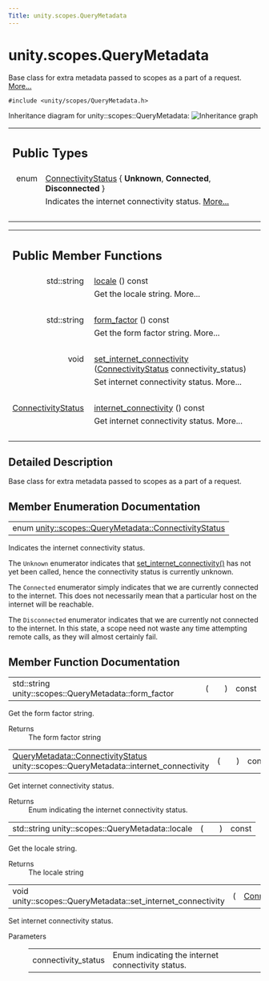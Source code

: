 ```yaml
---
Title: unity.scopes.QueryMetadata
---
```


# unity.scopes.QueryMetadata

<p>Base class for extra metadata passed to scopes as a part of a request.  
<a href="#details">More...</a></p>
<p><code>#include &lt;unity/scopes/QueryMetadata.h&gt;</code></p>
Inheritance diagram for unity::scopes::QueryMetadata:
<img src="https://assets.ubuntu.com/v1/f7f711a1-classunity_1_1scopes_1_1_query_metadata__inherit__graph.png" border="0" alt="Inheritance graph"/>
<table class="memberdecls">
<tr class="heading"><td colspan="2"><h2 class="groupheader">
Public Types</h2></td></tr>
<tr class="memitem:a20eb916661728a7d9c00485e28f88701"><td class="memItemLeft" align="right" valign="top">enum &#160;</td><td class="memItemRight" valign="bottom"><a class="el" href="#a20eb916661728a7d9c00485e28f88701">ConnectivityStatus</a> { <b>Unknown</b>, 
<b>Connected</b>, 
<b>Disconnected</b>
}</td></tr>
<tr class="memdesc:a20eb916661728a7d9c00485e28f88701"><td class="mdescLeft">&#160;</td><td class="mdescRight">Indicates the internet connectivity status.  <a href="#a20eb916661728a7d9c00485e28f88701">More...</a><br /></td></tr>
<tr class="separator:a20eb916661728a7d9c00485e28f88701"><td class="memSeparator" colspan="2">&#160;</td></tr>
</table><table class="memberdecls">
<tr class="heading"><td colspan="2"><h2 class="groupheader">
Public Member Functions</h2></td></tr>
<tr class="memitem:a3ca25150669d96171aec6ab56ef6bb0e"><td class="memItemLeft" align="right" valign="top">std::string&#160;</td><td class="memItemRight" valign="bottom"><a class="el" href="#a3ca25150669d96171aec6ab56ef6bb0e">locale</a> () const </td></tr>
<tr class="memdesc:a3ca25150669d96171aec6ab56ef6bb0e"><td class="mdescLeft">&#160;</td><td class="mdescRight">Get the locale string.  More...<br /></td></tr>
<tr class="separator:a3ca25150669d96171aec6ab56ef6bb0e"><td class="memSeparator" colspan="2">&#160;</td></tr>
<tr class="memitem:a494f592f3055fba4da6554a6d8fb7c42"><td class="memItemLeft" align="right" valign="top">std::string&#160;</td><td class="memItemRight" valign="bottom"><a class="el" href="#a494f592f3055fba4da6554a6d8fb7c42">form_factor</a> () const </td></tr>
<tr class="memdesc:a494f592f3055fba4da6554a6d8fb7c42"><td class="mdescLeft">&#160;</td><td class="mdescRight">Get the form factor string.  More...<br /></td></tr>
<tr class="separator:a494f592f3055fba4da6554a6d8fb7c42"><td class="memSeparator" colspan="2">&#160;</td></tr>
<tr class="memitem:a5b2395aff97cbe1009759de03f270bf3"><td class="memItemLeft" align="right" valign="top">void&#160;</td><td class="memItemRight" valign="bottom"><a class="el" href="#a5b2395aff97cbe1009759de03f270bf3">set_internet_connectivity</a> (<a class="el" href="#a20eb916661728a7d9c00485e28f88701">ConnectivityStatus</a> connectivity_status)</td></tr>
<tr class="memdesc:a5b2395aff97cbe1009759de03f270bf3"><td class="mdescLeft">&#160;</td><td class="mdescRight">Set internet connectivity status.  More...<br /></td></tr>
<tr class="separator:a5b2395aff97cbe1009759de03f270bf3"><td class="memSeparator" colspan="2">&#160;</td></tr>
<tr class="memitem:a3da06f370e53b5e381ec8cf33d8ee191"><td class="memItemLeft" align="right" valign="top"><a class="el" href="#a20eb916661728a7d9c00485e28f88701">ConnectivityStatus</a>&#160;</td><td class="memItemRight" valign="bottom"><a class="el" href="#a3da06f370e53b5e381ec8cf33d8ee191">internet_connectivity</a> () const </td></tr>
<tr class="memdesc:a3da06f370e53b5e381ec8cf33d8ee191"><td class="mdescLeft">&#160;</td><td class="mdescRight">Get internet connectivity status.  More...<br /></td></tr>
<tr class="separator:a3da06f370e53b5e381ec8cf33d8ee191"><td class="memSeparator" colspan="2">&#160;</td></tr>
</table>
<a name="details" id="details"></a><h2 class="groupheader">Detailed Description</h2>
<p>Base class for extra metadata passed to scopes as a part of a request. </p>
<h2 class="groupheader">Member Enumeration Documentation</h2>
<table class="memname">
<tr>
<td class="memname">enum <a class="el" href="#a20eb916661728a7d9c00485e28f88701">unity::scopes::QueryMetadata::ConnectivityStatus</a></td>
</tr>
</table>
<p>Indicates the internet connectivity status. </p>
<p>The <code>Unknown</code> enumerator indicates that <a class="el" href="#a5b2395aff97cbe1009759de03f270bf3" title="Set internet connectivity status. ">set_internet_connectivity()</a> has not yet been called, hence the connectivity status is currently unknown.</p>
<p>The <code>Connected</code> enumerator simply indicates that we are currently connected to the internet. This does not necessarily mean that a particular host on the internet will be reachable.</p>
<p>The <code>Disconnected</code> enumerator indicates that we are currently not connected to the internet. In this state, a scope need not waste any time attempting remote calls, as they will almost certainly fail. </p>
<h2 class="groupheader">Member Function Documentation</h2>
<table class="memname">
<tr>
<td class="memname">std::string unity::scopes::QueryMetadata::form_factor </td>
<td>(</td>
<td class="paramname"></td><td>)</td>
<td> const</td>
</tr>
</table>
<p>Get the form factor string. </p>
<dl class="section return"><dt>Returns</dt><dd>The form factor string </dd></dl>
<table class="memname">
<tr>
<td class="memname"><a class="el" href="#a20eb916661728a7d9c00485e28f88701">QueryMetadata::ConnectivityStatus</a> unity::scopes::QueryMetadata::internet_connectivity </td>
<td>(</td>
<td class="paramname"></td><td>)</td>
<td> const</td>
</tr>
</table>
<p>Get internet connectivity status. </p>
<dl class="section return"><dt>Returns</dt><dd>Enum indicating the internet connectivity status. </dd></dl>
<table class="memname">
<tr>
<td class="memname">std::string unity::scopes::QueryMetadata::locale </td>
<td>(</td>
<td class="paramname"></td><td>)</td>
<td> const</td>
</tr>
</table>
<p>Get the locale string. </p>
<dl class="section return"><dt>Returns</dt><dd>The locale string </dd></dl>
<table class="memname">
<tr>
<td class="memname">void unity::scopes::QueryMetadata::set_internet_connectivity </td>
<td>(</td>
<td class="paramtype"><a class="el" href="#a20eb916661728a7d9c00485e28f88701">ConnectivityStatus</a>&#160;</td>
<td class="paramname"><em>connectivity_status</em></td><td>)</td>
<td></td>
</tr>
</table>
<p>Set internet connectivity status. </p>
<dl class="params"><dt>Parameters</dt><dd>
<table class="params">
<tr><td class="paramname">connectivity_status</td><td>Enum indicating the internet connectivity status. </td></tr>
</table>
</dd>
</dl>
